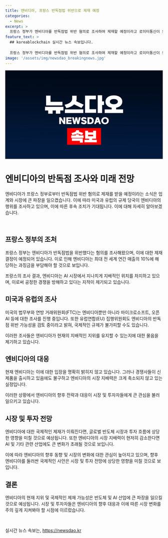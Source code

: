 ```yaml
---
title: 엔비디아, 프랑스 반독점법 위반으로 제재 예정
categories:
  - News
excerpt: >
  프랑스 정부가 엔비디아를 반독점법 위반 혐의로 조사하여 제재할 예정이라고 로이터통신이 보도했다. 엔비디아는 AI 산업에서 지나치게 의존됨에 따른 우려가 제기되고, 규제 당국은 그들의 지배력이 공정한 경쟁을 저해하고 있다고 분석했다. 엔비디아는 생성형 AI의 GPU 시장 약 80%를 차지하고 있으며, 경쟁사들은 격차를 줄이기 위해 노력하고 있지만 어려움을 겪고 있다. 미 법무부와 FTC는 엔비디아, 마이크로소프트, 오픈AI 등에 대한 조사를 수행 중이며, 유럽연합 집행위원회도 엔비디아의 반독점 위반 가능성을 검토 중이라고 한다.
feature_text: >
  ## koreablockchain 실시간 뉴스 속보입니다.

  프랑스 정부가 엔비디아를 반독점법 위반 혐의로 조사하여 제재할 예정이라고 로이터통신이 보도했다. 엔비디아는 AI 산업에서 지나치게 의존됨에 따른 우려가 제기되고, 규제 당국은 그들의 지배력이 공정한 경쟁을 저해하고 있다고 분석했다. 엔비디아는 생성형 AI의 GPU 시장 약 80%를 차지하고 있으며, 경쟁사들은 격차를 줄이기 위해 노력하고 있지만 어려움을 겪고 있다. 미 법무부와 FTC는 엔비디아, 마이크로소프트, 오픈AI 등에 대한 조사를 수행 중이며, 유럽연합 집행위원회도 엔비디아의 반독점 위반 가능성을 검토 중이라고 한다.
image: '/assets/img/newsdao_breakingnews.jpg'
---
```


<p><img src="/assets/img/newsdao_breakingnews.jpg" alt="koreablockchain 속보" /></p>

<h1>엔비디아의 반독점 조사와 미래 전망</h1>

<p>엔비디아가 프랑스 정부로부터 반독점법 위반 혐의로 제재를 받을 예정이라는 소식은 업계와 시장에 큰 파장을 일으켰습니다. 이에 따라 미국과 유럽의 규제 당국이 엔비디아의 행위를 조사하고 있으며, 이에 따른 후속 조치가 기대됩니다. 이에 대해 자세히 알아보겠습니다.</p>

<p data-ke-size="size16">&nbsp;</p>

<h2>프랑스 정부의 조처</h2>

<p>프랑스 정부는 엔비디아가 반독점법을 위반했다는 혐의를 조사해왔으며, 이에 대한 제재 결정이 예정되어 있습니다. 이로 인해 엔비디아는 최대 전 세계 연간 매출의 10%에 해당하는 과징금을 부담해야 할 것으로 보입니다.</p>

<p data-ke-size="size16">프랑스의 조사 결과, 엔비디아는 AI 시장에서 지나치게 지배적인 위치를 차지하고 있으며, 이로써 공정한 경쟁을 방해하고 있다는 지적이 제기되고 있습니다.</p>

<h2>미국과 유럽의 조사</h2>

<p>미국의 법무부와 연방 거래위원회(FTC)는 엔비디아뿐만 아니라 마이크로소프트, 오픈AI 등에 대한 조사를 진행 중입니다. 또한 유럽연합(EU) 집행위원회도 엔비디아의 반독점 위반 가능성을 검토 중이라고 밝혀, 국제적인 규제가 불가피할 수도 있습니다.</p>

<p data-ke-size="size16">이러한 조사들은 엔비디아가 현재의 지배적인 지위를 유지할 수 있는지에 대한 물음을 제기하고 있습니다.</p>

<h2>엔비디아의 대응</h2>

<p>현재 엔비디아는 이에 대한 입장을 명확히 밝히지 않고 있습니다. 그러나 경쟁사들이 신제품을 출시하고 있음에도 불구하고 엔비디아의 시장 지배력은 크게 축소되지 않고 있는 실정입니다.</p>

<p data-ke-size="size16">이러한 상황에서 엔비디아의 향후 전략과 대응이 시장 및 투자자들에게 큰 관심을 불러일으키고 있습니다.</p>

<h2>시장 및 투자 전망</h2>

<p>엔비디아에 대한 국제적인 제재가 이뤄진다면, 글로벌 반도체 시장과 투자 흐름에 상당한 영향을 미칠 것으로 예상됩니다. 또한 엔비디아의 시장 지배력이 현저히 감소한다면 AI 및 기타 관련 산업에도 큰 변화가 초래될 것으로 보입니다.</p>

<p data-ke-size="size16">이에 따라 엔비디아의 향후 동향 및 시장의 변화에 대한 관심이 높아지고 있으며, 향후 엔비디아를 둘러싼 국제적인 사안은 시장 및 투자 전망에 상당한 영향을 미칠 것으로 보입니다.</p>

<h2>결론</h2>

<p>엔비디아의 현재 지위 및 국제적인 제재 가능성은 반도체 및 AI 산업에 큰 파장을 일으킬 것으로 예상됩니다. 시장 및 투자자들은 엔비디아의 향후 대응과 이에 따른 시장 변화를 주의 깊게 지켜봐야 할 시점에 이르렀습니다.</p>

<p data-ke-size="size16">&nbsp;</p>
실시간 뉴스 속보는, <a href="https://newsdao.kr" rel="dofollow">https://newsdao.kr</a>


